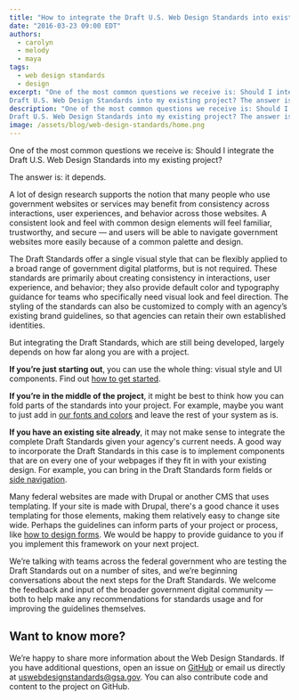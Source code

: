 ```yaml
---
title: "How to integrate the Draft U.S. Web Design Standards into existing projects"
date: "2016-03-23 09:00 EDT"
authors:
  - carolyn
  - melody
  - maya
tags:
  - web design standards
  - design
excerpt: "One of the most common questions we receive is: Should I integrate the
Draft U.S. Web Design Standards into my existing project? The answer is: it depends."
description: "One of the most common questions we receive is: Should I integrate the
Draft U.S. Web Design Standards into my existing project? The answer is: it depends."
image: /assets/blog/web-design-standards/home.png
---
```


One of the most common questions we receive is: Should I integrate the
Draft U.S. Web Design Standards into my existing project?

The answer is: it depends.

A lot of design research supports the notion that many people who use
government websites or services may benefit from consistency across
interactions, user experiences, and behavior across those websites. A
consistent look and feel with common design elements will feel familiar,
trustworthy, and secure — and users will be able to navigate government
websites more easily because of a common palette and design.

The Draft Standards offer a single visual style that can be flexibly
applied to a broad range of government digital platforms, but is not
required. These standards are primarily about creating consistency in
interactions, user experience, and behavior; they also provide default
color and typography guidance for teams who specifically need visual
look and feel direction. The styling of the standards can also be
customized to comply with an agency’s existing brand guidelines, so that
agencies can retain their own established identities.

But integrating the Draft Standards, which are still being developed,
largely depends on how far along you are with a project.

**If you’re just starting out**, you can use the whole thing: visual style
and UI components. Find out [how to get
started](https://github.com/18F/web-design-standards/blob/18f-pages-staging/README.md).

**If you’re in the middle of the project**, it might be best to think
how you can fold parts of the standards into your project. For example,
maybe you want to just add in [our fonts and
colors](https://standards.usa.gov/visual-style/) and
leave the rest of your system as is.

**If you have an existing site already**, it may not make sense to
integrate the complete Draft Standards given your agency's current
needs. A good way to incorporate the Draft Standards in this case is to
implement components that are on every one of your webpages if they fit
in with your existing design. For example, you can bring in the Draft
Standards form fields or [side
navigation](https://standards.usa.gov/sidenav/).

Many federal websites are made with Drupal or another CMS that uses
templating. If your site is made with Drupal, there's a good chance it
uses templating for those elements, making them relatively easy to
change site wide. Perhaps the guidelines can inform parts of your
project or process, like [how to design
forms](https://standards.usa.gov/form-templates/). We
would be happy to provide guidance to you if you implement this
framework on your next project.

We’re talking with teams across the federal government who are testing
the Draft Standards out on a number of sites, and we’re beginning
conversations about the next steps for the Draft Standards. We welcome
the feedback and input of the broader government digital community —
both to help make any recommendations for standards usage and for
improving the guidelines themselves.

Want to know more?
------------------

We’re happy to share more information about the Web Design Standards. If
you have additional questions, open an issue on
[GitHub](https://github.com/18F/web-design-standards/issues) or email
us directly at
[uswebdesignstandards@gsa.gov](mailto:uswebdesignstandards@gsa.gov).
You can also contribute code and content to the project on GitHub.
